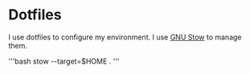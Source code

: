 # Dotfiles

I use dotfiles to configure my environment. I use [GNU Stow](https://www.gnu.org/software/stow/) to manage them.

'''bash
stow --target=$HOME .
'''

